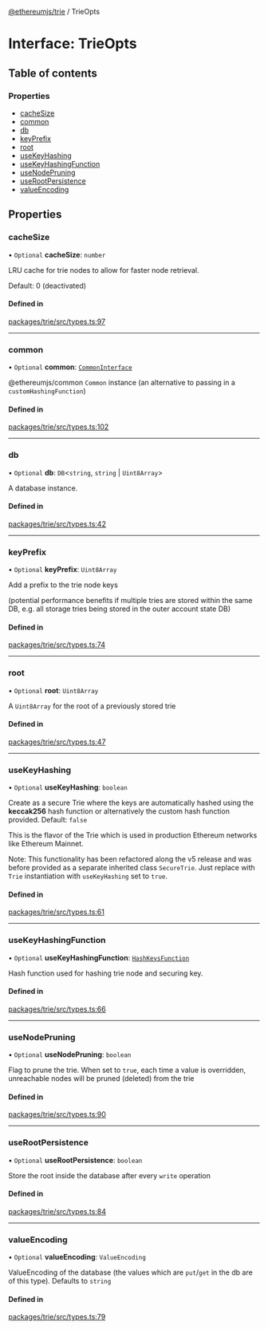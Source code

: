 [@ethereumjs/trie](../README.md) / TrieOpts

# Interface: TrieOpts

## Table of contents

### Properties

- [cacheSize](TrieOpts.md#cachesize)
- [common](TrieOpts.md#common)
- [db](TrieOpts.md#db)
- [keyPrefix](TrieOpts.md#keyprefix)
- [root](TrieOpts.md#root)
- [useKeyHashing](TrieOpts.md#usekeyhashing)
- [useKeyHashingFunction](TrieOpts.md#usekeyhashingfunction)
- [useNodePruning](TrieOpts.md#usenodepruning)
- [useRootPersistence](TrieOpts.md#userootpersistence)
- [valueEncoding](TrieOpts.md#valueencoding)

## Properties

### cacheSize

• `Optional` **cacheSize**: `number`

LRU cache for trie nodes to allow for faster node retrieval.

Default: 0 (deactivated)

#### Defined in

[packages/trie/src/types.ts:97](https://github.com/ethereumjs/ethereumjs-monorepo/blob/master/packages/trie/src/types.ts#L97)

___

### common

• `Optional` **common**: [`CommonInterface`](CommonInterface.md)

@ethereumjs/common `Common` instance (an alternative to passing in a `customHashingFunction`)

#### Defined in

[packages/trie/src/types.ts:102](https://github.com/ethereumjs/ethereumjs-monorepo/blob/master/packages/trie/src/types.ts#L102)

___

### db

• `Optional` **db**: `DB`<`string`, `string` \| `Uint8Array`\>

A database instance.

#### Defined in

[packages/trie/src/types.ts:42](https://github.com/ethereumjs/ethereumjs-monorepo/blob/master/packages/trie/src/types.ts#L42)

___

### keyPrefix

• `Optional` **keyPrefix**: `Uint8Array`

Add a prefix to the trie node keys

(potential performance benefits if multiple tries are stored within the same DB,
e.g. all storage tries being stored in the outer account state DB)

#### Defined in

[packages/trie/src/types.ts:74](https://github.com/ethereumjs/ethereumjs-monorepo/blob/master/packages/trie/src/types.ts#L74)

___

### root

• `Optional` **root**: `Uint8Array`

A `Uint8Array` for the root of a previously stored trie

#### Defined in

[packages/trie/src/types.ts:47](https://github.com/ethereumjs/ethereumjs-monorepo/blob/master/packages/trie/src/types.ts#L47)

___

### useKeyHashing

• `Optional` **useKeyHashing**: `boolean`

Create as a secure Trie where the keys are automatically hashed using the
**keccak256** hash function or alternatively the custom hash function provided.
Default: `false`

This is the flavor of the Trie which is used in production Ethereum networks
like Ethereum Mainnet.

Note: This functionality has been refactored along the v5 release and was before
provided as a separate inherited class `SecureTrie`. Just replace with `Trie`
instantiation with `useKeyHashing` set to `true`.

#### Defined in

[packages/trie/src/types.ts:61](https://github.com/ethereumjs/ethereumjs-monorepo/blob/master/packages/trie/src/types.ts#L61)

___

### useKeyHashingFunction

• `Optional` **useKeyHashingFunction**: [`HashKeysFunction`](../README.md#hashkeysfunction)

Hash function used for hashing trie node and securing key.

#### Defined in

[packages/trie/src/types.ts:66](https://github.com/ethereumjs/ethereumjs-monorepo/blob/master/packages/trie/src/types.ts#L66)

___

### useNodePruning

• `Optional` **useNodePruning**: `boolean`

Flag to prune the trie. When set to `true`, each time a value is overridden,
unreachable nodes will be pruned (deleted) from the trie

#### Defined in

[packages/trie/src/types.ts:90](https://github.com/ethereumjs/ethereumjs-monorepo/blob/master/packages/trie/src/types.ts#L90)

___

### useRootPersistence

• `Optional` **useRootPersistence**: `boolean`

Store the root inside the database after every `write` operation

#### Defined in

[packages/trie/src/types.ts:84](https://github.com/ethereumjs/ethereumjs-monorepo/blob/master/packages/trie/src/types.ts#L84)

___

### valueEncoding

• `Optional` **valueEncoding**: `ValueEncoding`

ValueEncoding of the database (the values which are `put`/`get` in the db are of this type). Defaults to `string`

#### Defined in

[packages/trie/src/types.ts:79](https://github.com/ethereumjs/ethereumjs-monorepo/blob/master/packages/trie/src/types.ts#L79)

